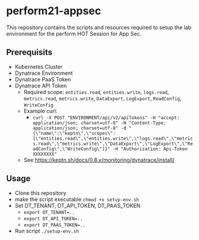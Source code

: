 # perform21-appsec

This repository contains the scripts and resources required to setup the lab environment for the perform HOT Session for App Sec.

## Prerequisits
- Kubernetes Cluster
- Dynatrace Environment
- Dynatrace PaaS Token
- Dynatrace API Token
  - Required scope: `entities.read`, `entities.write`, `logs.read`, `metrics.read`, `metrics.write`, `DataExport`, `LogExport`, `ReadConfig`, `WriteConfig`
  - Example curl: 
    - `curl -X POST "ENVIRONMENT/api/v2/apiTokens" -H "accept: application/json; charset=utf-8" -H "Content-Type: application/json; charset=utf-8" -d "{\"name\":\"keptn\",\"scopes\":[\"entities.read\",\"entities.write\",\"logs.read\",\"metrics.read\",\"metrics.write\",\"DataExport\",\"LogExport\",\"ReadConfig\",\"WriteConfig\"]}" -H "Authorization: Api-Token XXXXXXXX"`
  - See https://keptn.sh/docs/0.8.x/monitoring/dynatrace/install/

## Usage
- Clone this repository
- make the script executable `chmod +x setup-env.sh`
- Set DT_TENANT, DT_API_TOKEN, DT_PAAS_TOKEN
  - `export DT_TENANT=..`
  - `export DT_API_TOKEN=..`
  - `export DT_PAAS_TOKEN=..`
- Run script `./setup-env.sh`
